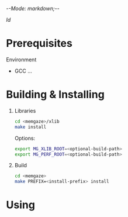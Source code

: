 -*-Mode: markdown;-*-

$Id$


Prerequisites
=============================================================================

Environment
  - GCC ...


Building & Installing
=============================================================================

1. Libraries
   ```sh
   cd <memgaze>/xlib
   make install
   ```
  
   Options:
   ```sh
   export MG_XLIB_ROOT=<optional-build-path>
   export MG_PERF_ROOT=<optional-build-path>
   ```

2. Build
   ```sh
   cd <memgaze>
   make PREFIX=<install-prefix> install
   ```


Using
=============================================================================

